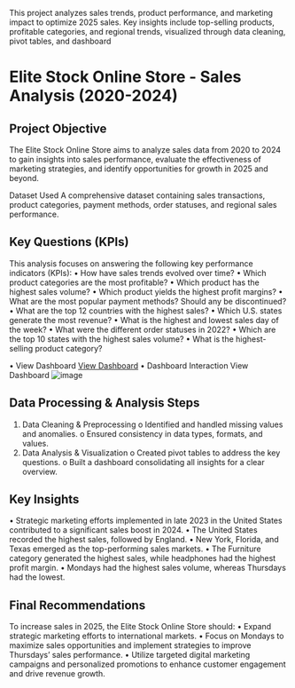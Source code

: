 
This project analyzes sales trends, product performance, and marketing impact to optimize 2025 sales. Key insights include top-selling products, profitable categories, and regional trends, visualized through data cleaning, pivot tables, and dashboard

# Elite Stock Online Store - Sales Analysis (2020-2024)
## Project Objective
The Elite Stock Online Store aims to analyze sales data from 2020 to 2024 to gain insights into sales performance, evaluate the effectiveness of marketing strategies, and identify opportunities for growth in 2025 and beyond.

Dataset Used
A comprehensive dataset containing sales transactions, product categories, payment methods, order statuses, and regional sales performance.

## Key Questions (KPIs)
This analysis focuses on answering the following key performance indicators (KPIs):
•	How have sales trends evolved over time?
•	Which product categories are the most profitable?
•	Which product has the highest sales volume?
•	Which product yields the highest profit margins?
•	What are the most popular payment methods? Should any be discontinued?
•	What are the top 12 countries with the highest sales?
•	Which U.S. states generate the most revenue?
•	What is the highest and lowest sales day of the week?
•	What were the different order statuses in 2022?
•	Which are the top 10 states with the highest sales volume?
•	What is the highest-selling product category?

•	View Dashboard <a href="https://github.com/noemile8240/EliteStore_Analysis/blob/main/dashboard.png">View Dashboard</a>
•	Dashboard Interaction View Dashboard
![image](https://github.com/user-attachments/assets/d79e4a98-4e72-458c-8b76-a046886599c8)


## Data Processing & Analysis Steps
1.	Data Cleaning & Preprocessing
o	Identified and handled missing values and anomalies.
o	Ensured consistency in data types, formats, and values.
2.	Data Analysis & Visualization
o	Created pivot tables to address the key questions.
o	Built a dashboard consolidating all insights for a clear overview.

## Key Insights
•	Strategic marketing efforts implemented in late 2023 in the United States contributed to a significant sales boost in 2024.
•	The United States recorded the highest sales, followed by England.
•	New York, Florida, and Texas emerged as the top-performing sales markets.
•	The Furniture category generated the highest sales, while headphones had the highest profit margin.
•	Mondays had the highest sales volume, whereas Thursdays had the lowest.

## Final Recommendations
To increase sales in 2025, the Elite Stock Online Store should:
•	Expand strategic marketing efforts to international markets.
•	Focus on Mondays to maximize sales opportunities and implement strategies to improve Thursdays’ sales performance.
•	Utilize targeted digital marketing campaigns and personalized promotions to enhance customer engagement and drive revenue growth.


